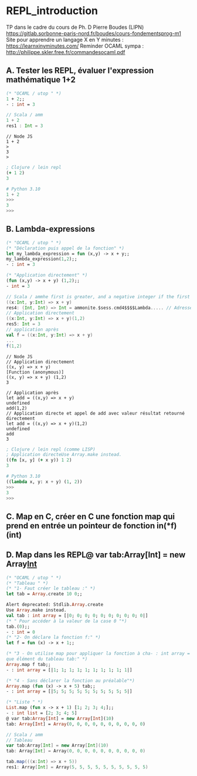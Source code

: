 # REPL_introduction
TP dans le cadre du cours de Ph. D Pierre Boudes (LIPN) https://gitlab.sorbonne-paris-nord.fr/boudes/cours-fondementsprog-m1
Site pour apprendre un langage X en Y minutes : https://learnxinyminutes.com/
Reminder OCAML sympa : http://philippe.skler.free.fr/commandesocaml.pdf
## A. Tester les REPL, évaluer l'expression mathématique 1+2

```ocaml
(* "OCAML / utop " *) 
1 + 2;;
- : int = 3
```
```scala
// Scala / amm
1 + 2
res1 : Int = 3
```
```node
// Node JS 
1 + 2
>
3
>
```
```clojure
; Clojure / lein repl 
(+ 1 2)
3
```
```python
# Python 3.10
1 + 2 
>>>
3
>>>
```
## B. Lambda-expressions 


```ocaml
(* "OCAML / utop " *) 
(* "Déclaration puis appel de la fonction" *) 
let my_lambda_expression = fun (x,y) -> x + y;;
my_lambda_expression(1,2);;
- : int = 3

(* "Application directement" *) 
(fun (x,y) -> x + y) (1,2);;
- int = 3
```

```scala
// Scala / ammhe first is greater, and a negative integer if the first is smaller (see below for a complete specification). For example, co
((x:Int, y:Int) => x + y)
res4: (Int, Int) => Int = ammonite.$sess.cmd4$$$$Lambda..... // Adresse, où la fonc est stockée la fonction dans le Byte code
// Application directement 
((x:Int, y:Int) => x + y)(1,2)
res5: Int = 3
// application après
val f = ((x:Int, y:Int) => x + y)
...
f(1,2)
```
```node
// Node JS
// Application directement
((x, y) => x + y) 
[Function (anonymous)]
((x, y) => x + y) (1,2)
3

// Application après
let add = ((x,y) => x + y)
undefined
add(1,2)
// Application directe et appel de add avec valeur résultat retourné directement
let add = ((x,y) => x + y)(1,2)
undefined
add
3
```
```clojure
; Clojure / lein repl (comme LISP)
; Application directeUse Array.make instead.
((fn [x, y] (+ x y)) 1 2)
3
```
```python
# Python 3.10
((lambda x, y: x + y) (1, 2))
>>>
3
>>>
```

## C. Map en C, créer en C une fonction map qui prend en entrée un pointeur de fonction in(*f)(int) 
## D. Map dans les REPL@ var tab:Array[Int] = new Array[Int](10) 



```ocaml
(* "OCAML / utop " *) 
(* "Tableau " *) 
(* "1- Faut créer le tableau :" *) 
let tab = Array.create 10 0;;

Alert deprecated: Stdlib.Array.create
Use Array.make instead.
val tab : int array = [|0; 0; 0; 0; 0; 0; 0; 0; 0; 0|]
(* " Pour accéder à la valeur de la case 0 "*)
tab.(0);;
- : int = 0
(* "2- On déclare la fonction f:" *) 
let f = fun (x) -> x + 1;;

(* "3 - On utilise map pour appliquer la fonction à cha- : int array = [|1; 1; 1; 1; 1; 1; 1; 1; 1; 1|]
que élément du tableau tab:" *) 
Array.map f tab;;
- : int array = [|1; 1; 1; 1; 1; 1; 1; 1; 1; 1|]

(* "4 - Sans déclarer la fonction au préalable"*)
Array.map (fun (x) -> x + 5) tab;;
- : int array = [|5; 5; 5; 5; 5; 5; 5; 5; 5; 5|]

(* "Liste " *) 
List.map (fun x -> x + 1) [1; 2; 3; 4;];; 
- : int list = [2; 3; 4; 5]
@ var tab:Array[Int] = new Array[Int](10) 
tab: Array[Int] = Array(0, 0, 0, 0, 0, 0, 0, 0, 0, 0)


```

```scala
// Scala / amm
// Tableau 
var tab:Array[Int] = new Array[Int](10) 
tab: Array[Int] = Array(0, 0, 0, 0, 0, 0, 0, 0, 0, 0)

tab.map(((x:Int) => x + 5)) 
res1: Array[Int] = Array(5, 5, 5, 5, 5, 5, 5, 5, 5, 5)

```
